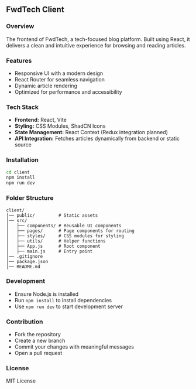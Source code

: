 ## FwdTech Client

### Overview
The frontend of FwdTech, a tech-focused blog platform. Built using React, it delivers a clean and intuitive experience for browsing and reading articles.

### Features
- Responsive UI with a modern design
- React Router for seamless navigation
- Dynamic article rendering
- Optimized for performance and accessibility

### Tech Stack
- **Frontend:** React, Vite
- **Styling:** CSS Modules, ShadCN Icons
- **State Management:** React Context (Redux integration planned)
- **API Integration:** Fetches articles dynamically from backend or static source

### Installation
```sh
cd client
npm install
npm run dev
```

### Folder Structure
```
client/
│── public/         # Static assets
│── src/
│   ├── components/ # Reusable UI components
│   ├── pages/      # Page components for routing
│   ├── styles/     # CSS modules for styling
│   ├── utils/      # Helper functions
│   ├── App.js      # Root component
│   ├── main.js     # Entry point
│── .gitignore
│── package.json
│── README.md
```

### Development
- Ensure Node.js is installed
- Run `npm install` to install dependencies
- Use `npm run dev` to start development server

### Contribution
- Fork the repository
- Create a new branch
- Commit your changes with meaningful messages
- Open a pull request

### License
MIT License
